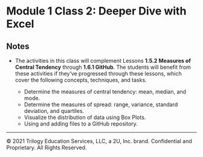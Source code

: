 # Module 1 Class 2: Deeper Dive with Excel

## Notes

* The activities in this class will complement Lessons **1.5.2 Measures of Central Tendency** through **1.6.1 GitHub**. The students will benefit from these activities if they‘ve progressed through these lessons, which cover the following concepts, techniques, and tasks.

    * Determine the measures of central tendency: mean, median, and mode.
    * Determine the measures of spread: range, variance, standard deviation, and quartiles.
    * Visualize the distribution of data using Box Plots.
    * Using and adding files to a GitHub repository.

- - -


© 2021 Trilogy Education Services, LLC, a 2U, Inc. brand.  Confidential and Proprietary.  All Rights Reserved.
